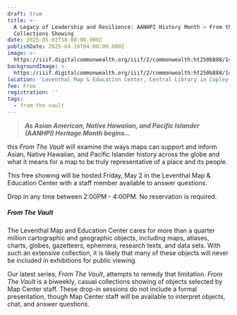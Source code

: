 ```yaml
---
draft: true
title: >-
  A Legacy of Leadership and Resilience: AANHPI History Month — From the Vault
  Collections Showing
date: 2025-05-02T18:00:00.000Z
publishDate: 2025-04-16T04:00:00.000Z
image: >-
  https://iiif.digitalcommonwealth.org/iiif/2/commonwealth:ht250b888/1422,189,7838,7093/2400,/0/default.jpg
backgroundImage: >-
  https://iiif.digitalcommonwealth.org/iiif/2/commonwealth:ht250b888/1422,189,7838,7093/2400,/0/default.jpg
location: 'Leventhal Map & Education Center, Central Library in Copley Square'
fee: Free
registration: ''
tags:
  - from the vault
---
```


> ***As Asian American, Native Hawaiian, and Pacific Islander (AANHPI) Heritage Month begins...***

this *From The Vault* will examine the ways maps can support and inform Asian, Native Hawaiian, and Pacific Islander history across the globe and what it means for a map to be truly representative of a place and its people.

This free showing will be hosted Friday, May 2 in the Leventhal Map & Education Center with a staff member available to answer questions.

Drop in any time between 2:00PM - 4:00PM. No reservation is required.

##### ***From The Vault***

The Leventhal Map and Education Center cares for more than a quarter million cartographic and geographic objects, including maps, atlases, charts, globes, gazetteers, ephemera, research texts, and data sets. With such an extensive collection, it is likely that many of these objects will never be included in exhibitions for public viewing.

Our latest series, *From The Vault*, attempts to remedy that limitation. *From The Vault* is a biweekly, casual collections showing of objects selected by Map Center staff. These drop-in sessions do not include a formal presentation, though Map Center staff will be available to interpret objects, chat, and answer questions.
